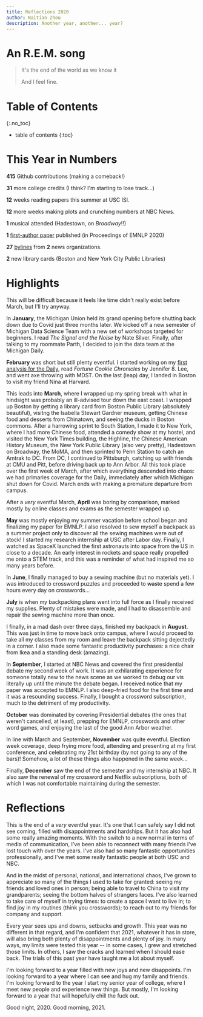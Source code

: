 ```yaml
---
title: Reflections 2020
author: Naitian Zhou
description: Another year, another... year?
---
```


# An R.E.M. song
> It's the end of the world as we know it
>
> And I feel fine.

# Table of Contents
{:.no_toc}
* table of contents
{:toc}

# This Year in Numbers

**415** Github contributions (making a comeback!)

**31** more college credits (I think? I'm starting to lose track...)

**12** weeks reading papers this summer at USC ISI.

**12** more weeks making plots and crunching numbers at NBC News.

**1** musical attended (Hadestown, on _Broadway_!!)

**1** [first-author paper](https://blablablab.si.umich.edu/projects/condolence)
published (in Proceedings of EMNLP 2020)

**27** [bylines](https://muckrack.com/naitian-zhou/articles) from **2** news organizations.

**2** new library cards (Boston and New York City Public Libraries)

# Highlights

This will be difficult because it feels like time didn't really exist before
March, but I'll try anyway.

In **January**, the Michigan Union held its grand opening before shutting back
down due to Covid just three months later. We kicked off a new semester of
Michigan Data Science Team with a new set of workshops targeted for beginners. I
read _The Signal and the Noise_ by Nate Silver. Finally, after talking to my
roommate Parth, I decided to join the data team at the Michigan Daily.

**February** was short but still plenty eventful. I started working on my [first
analysis for the
Daily](https://www.michigandaily.com/section/government/can-money-buy-votes-how-financial-contributions-michigan-could-impact-primaries),
read _Fortune Cookie Chronicles_ by Jennifer 8. Lee, and went axe throwing with
MDST. On the last (leap) day, I landed in Boston to visit my friend Nina at
Harvard.

This leads into **March**, where I wrapped up my spring break with what in
hindsight was probably an ill-advised tour down the east coast. I wrapped up
Boston by getting a library card from Boston Public Library (absolutely
beautiful), visitng the Isabella Stewart Gardner museum, getting Chinese food
and desserts from Chinatown, and seeing the ducks in Boston commons. After a
harrowing sprint to South Station, I made it to New York, where I had more
Chinese food, attended a comedy show at my hostel, and visited the New York
Times building, the Highline, the Chinese American History Museum, the New York
Public Library (also very pretty), Hadestown on Broadway, the MoMA, and then
sprinted to Penn Station to catch an Amtrak to DC. From DC, I continued to
Pittsburgh, catching up with friends at CMU and Pitt, before driving back up to
Ann Arbor. All this took place over the first week of March, after which
everything descended into chaos: we had primaries coverage for the Daily,
immediately after which Michigan shut down for Covid. March ends with making a
premature departure from campus.

After a _very_ eventful March, **April** was boring by comparison, marked
mostly by online classes and exams as the semester wrapped up.


**May** was mostly enjoying my summer vacation before school began and
finalizing my paper for EMNLP. I also resolved to sew myself a backpack as a
summer project only to discover all the sewing machines were out of stock! I
started my research internship at USC after Labor day. Finally, I watched as
SpaceX launched the first astronauts into space from the US in close to a
decade. An early interest in rockets and space really propelled me onto a STEM
track, and this was a reminder of what had inspired me so many years before.

In **June**, I finally managed to buy a sewing machine (but no materials yet). I
was introduced to crossword puzzles and proceeded to ~~waste~~ spend a few hours
every day on crosswords...

**July** is when my backpacking plans went into full force as I finally received
my supplies. Plenty of mistakes were made, and I had to disassemble and repair
the sewing machine more than once.

I finally, in a mad dash over three days, finished my backpack in **August**.
This was just in time to move back onto campus, where I would proceed to take
all my classes from my room and leave the backpack sitting dejectedly in a
corner. I also made some fantastic productivity purchases: a nice chair from
Ikea and a standing desk (amazing).

In **September**, I started at NBC News and covered the first presidential
debate my second week of work. It was an exhilarating experience for someone
totally new to the news scene as we worked to debug our vis literally up until
the minute the debate began. I received notice that my paper was accepted to
EMNLP. I also deep-fried food for the first time and it was a resounding
success. Finally, I bought a crossword subscription, much to the detriment of my
productivity.

**October** was dominated by covering Presidential debates (the ones that
weren't cancelled, at least), prepping for EMNLP, crosswords and other word
games, and enjoying the last of the good Ann Arbor weather.


In line with March and September, **November** was quite eventful. Election week
coverage, deep frying more food, attending and presenting at my first
conference, and celebrating my 21st birthday (by not going to any of the bars)!
Somehow, a lot of these things also happened in the same week...

Finally, **December** saw the end of the semester and my internship at NBC. It
also saw the renewal of my crossword and Netflix subscriptions, both of which I
was not comfortable maintaining during the semester.


# Reflections

This is the end of a _very_ eventful year. It's one that I can safely say I did
not see coming, filled with disappointments and hardships. But it has also had
some really amazing moments. With the switch to a new normal in terms of media
of communication, I've been able to reconnect with many friends I've lost touch
with over the years. I've also had so many fantastic opportunities
professionally, and I've met some really fantastic people at both USC and NBC.

And in the midst of personal, national, and international chaos, I've grown to
appreciate so many of the things I used to take for granted: seeing my friends
and loved ones in person; being able to travel to China to visit my
grandparents; seeing the bottom halves of strangers faces. I've also learned to
take care of myself in trying times: to create a space I want to live in; to
find joy in my routines (think you crosswords); to reach out to my friends for
company and support.

Every year sees ups and downs, setbacks and growth. This year was no different
in that regard, and I'm confident that 2021, whatever it has in store, will also
bring both plenty of disappointments and plenty of joy. In many ways, my limits
were tested this year -- in some cases, I grew and stretched those limits. In
others, I saw the cracks and learned when I should ease back. The trials of this
past year have taught me a lot about myself.

I'm looking forward to a year filled with new joys and new disappoints. I'm
looking forward to a year where I can see and hug my family and friends. I'm
looking forward to the year I start my senior year of college, where I meet new
people and experience new things. But mostly, I'm looking forward to a year that
will hopefully chill the fuck out.

Good night, 2020. Good morning, 2021.
